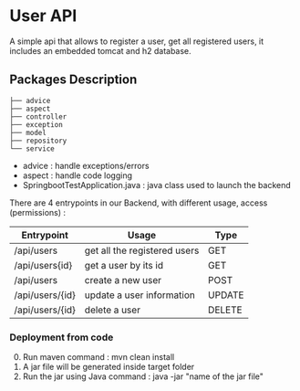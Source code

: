 # User API
A simple api that allows to register a user, get all registered users, it includes an embedded tomcat and h2 database.
## Packages Description
```
├── advice
├── aspect
├── controller
├── exception
├── model
├── repository
└── service
```

* advice : handle exceptions/errors
* aspect : handle code logging
* SpringbootTestApplication.java : java class used to launch the backend


There are 4 entrypoints in our Backend, with different usage, access (permissions) :

| Entrypoint      | Usage                        | Type   |
|-----------------|------------------------------|--------|
| /api/users      | get all the registered users | GET    | 
| /api/users{id}  | get a user by its id         | GET    |
| /api/users      | create a new user            | POST   | 
| /api/users/{id} | update a user information    | UPDATE | 
| /api/users/{id} | delete a user                | DELETE | 



### Deployment from code 
0. Run maven command : mvn clean install
1. A jar file will be generated inside target folder 
3. Run the jar using Java command : java -jar "name of the jar file"
